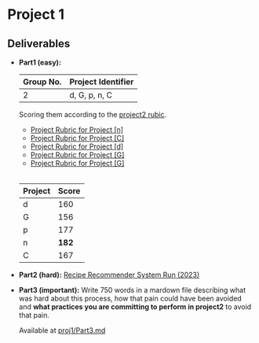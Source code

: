 # Project 1

## Deliverables

- **Part1 (easy):**

  | Group No. | Project Identifier |
  | --------- | ------------------ |
  | 2         | d, G, p, n, C      |

  Scoring them according to the [project2 rubic](https://github.com/txt/se23/blob/main/docs/project2.md).

  - [Project Rubric for Project [n]](https://github.com/Shubh-Nisar/CSC510-G2/blob/main/proj1/rubrics/n-Recipe-Recommender.xlsx)
  - [Project Rubric for Project [C]](https://github.com/Shubh-Nisar/CSC510-G2/blob/main/proj1/rubrics/C-Teachers-PetBot.xlsx)
  - [Project Rubric for Project [d]](https://github.com/Shubh-Nisar/CSC510-G2/blob/main/proj1/rubrics/d-ScheduleBot.xlsx)
  - [Project Rubric for Project [G]](https://github.com/Shubh-Nisar/CSC510-G2/blob/main/proj1/rubrics/G-Simplii.xlsx)
  - [Project Rubric for Project [G]](https://github.com/Shubh-Nisar/CSC510-G2/blob/main/proj1/rubrics/p-WolfTrack-3.0.xlsx)

  <br>

  | Project | Score   |
  | ------- | ------- |
  | d       | 160     |
  | G       | 156     |
  | p       | 177     |
  | n       | **182** |
  | C       | 167     |

- **Part2 (hard):** [Recipe Recommender System Run (2023)](https://youtu.be/jJ02-N86iCQ?si=RDyCrv-kNiy8jbx8)

- **Part3 (important):** Write 750 words in a mardown file describing what was hard about this process, how that pain could have been avoided and **what practices you are committing to perform in project2** to avoid that pain.

  Available at [proj1/Part3.md](https://github.com/Shubh-Nisar/CSC510-G2/blob/main/proj1/Part3.md)
